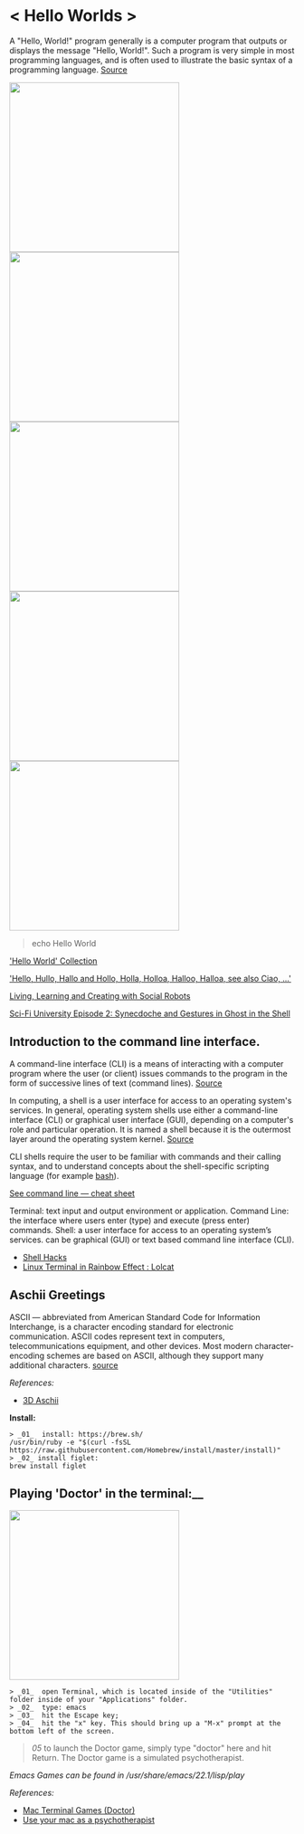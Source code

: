 # < Hello Worlds > 

A "Hello, World!" program generally is a computer program that outputs or displays the message "Hello, World!". Such a program is very simple in most programming languages, and is often used to illustrate the basic syntax of a programming language. [Source](https://en.wikipedia.org/wiki/%22Hello,_World!%22_program)

<img src="https://upload.wikimedia.org/wikipedia/commons/9/94/Att-pc7300-terminal.JPG" width="300">

<br>

<img src="https://upload.wikimedia.org/wikipedia/commons/4/4f/Hello%2C_world%21_on_Debian_GNU-Hurd_%28xfce4-terminal%29.png" width="300" display="inline-block;" >

<img src="https://upload.wikimedia.org/wikipedia/commons/6/64/Hello_World_c.jpg" width="300" display="inline-block;">

<img src="https://i2.wp.com/scifiinterfaces.com/wp-content/uploads/2019/04/forbiddenplanet-085.jpg?w=852&ssl=1" width="300">

<img src="https://i1.wp.com/scifiinterfaces.com/wp-content/uploads/2019/09/baymax-draft.gif?w=545&ssl=1" width="300">

<!-- comment http://gph.is/2fd4Y80 
donnathomas-rodgers-hola-aloha-bonjour: https://media.giphy.com/media/1n67EigjECnOUc6rhS/giphy.gif
https://media.giphy.com/media/3tMC5xRUPgxk59a3QV/giphy.gif
-->

> echo Hello World

['Hello World' Collection](http://helloworldcollection.de/)

['Hello, Hullo, Hallo and Hollo, Holla, Holloa, Halloo, Halloa, see also Ciao, ...'](https://en.wikipedia.org/wiki/Hello)

[Living, Learning and Creating with Social Robots](https://www.youtube.com/watch?v=U1G08KygPVc)

[Sci-Fi University Episode 2: Synecdoche and Gestures in Ghost in the Shell](https://www.youtube.com/watch?v=1NRyxY7NFfw)

## Introduction to the command line interface. 

A command-line interface (CLI) is a means of interacting with a computer program where the user (or client) issues commands to the program in the form of successive lines of text (command lines). [Source](https://en.wikipedia.org/wiki/Command-line_interface)

In computing, a shell is a user interface for access to an operating system's services. In general, operating system shells use either a command-line interface (CLI) or graphical user interface (GUI), depending on a computer's role and particular operation. It is named a shell because it is the outermost layer around the operating system kernel. [Source](https://en.wikipedia.org/wiki/Shell_(computing))

CLI shells require the user to be familiar with commands and their calling syntax, and to understand concepts about the shell-specific scripting language (for example [bash](https://en.wikipedia.org/wiki/Bash_(Unix_shell))). 

[See command line  — cheat sheet](https://gist.github.com/poopsplat/7195274)

Terminal: text input and output environment or application.
Command Line: the interface where users enter (type) and execute (press enter) commands.
Shell: a user interface for access to an operating system’s services. can be graphical (GUI) or text based command line interface (CLI).


- [Shell Hacks](https://www.shellhacks.com/)
- [Linux Terminal in Rainbow Effect : Lolcat](https://www.ethicalhackx.com/linux-terminal-rainbow-effect-lolcat/)

## Aschii Greetings

ASCII — abbreviated from American Standard Code for Information Interchange, is a character encoding standard for electronic communication. ASCII codes represent text in computers, telecommunications equipment, and other devices. Most modern character-encoding schemes are based on ASCII, although they support many additional characters. [source](https://en.wikipedia.org/wiki/ASCII)

_References:_
- [3D Aschii](http://www.hilobrow.com/2011/05/11/ascii-in-3d/)

__Install:__

	> _01_  install: https://brew.sh/
	/usr/bin/ruby -e "$(curl -fsSL https://raw.githubusercontent.com/Homebrew/install/master/install)"
	> _02_ install figlet: 
	brew install figlet

## Playing 'Doctor' in the terminal:__

<img src="https://i.gifer.com/BInU.gif" width="300">

	> _01_  open Terminal, which is located inside of the "Utilities" folder inside of your "Applications" folder.
	> _02_  type: emacs
	> _03_  hit the Escape key;
	> _04_  hit the "x" key. This should bring up a "M-x" prompt at the bottom left of the screen. 
  > _05_  to launch the Doctor game, simply type "doctor" here and hit Return. The Doctor game is a simulated psychotherapist.
  
_Emacs Games can be found in /usr/share/emacs/22.1/lisp/play_
  
_References:_
- [Mac Terminal Games (Doctor)](https://www.youtube.com/watch?v=smrQWc7JYiI)
- [Use your mac as a psychotherapist](http://osxdaily.com/2010/01/23/use-your-mac-as-a-psychotherapist/)






